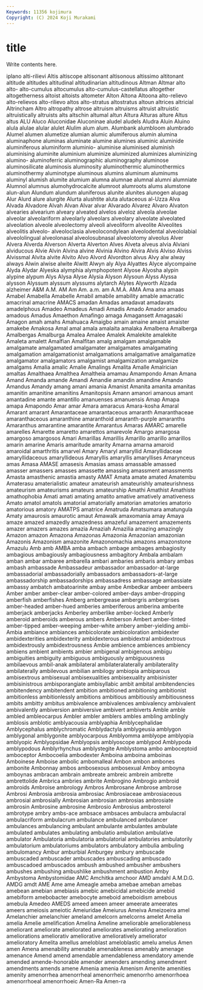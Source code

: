 ```yaml
---
Keywords: 11356 kojimura
Copyright: (C) 2024 Koji Murakami
---
```


# title

Write contents here.



iplano alti-rilievi Altis altiscope
altisonant altisonous altissimo altitonant altitude altitudes altitudinal altitudinarian altitudinous Altman
Altmar alto alto- alto-cumulus altocumulus alto-cumulus-castellatus altogether altogetherness altoist altoists
altometer Alton Altona Altoona alto-relievo alto-relievos alto-rilievo altos alto-stratus altostratus
altoun altrices altricial Altrincham Altro altropathy altrose altruism altruisms altruist
altruistic altruistically altruists alts altschin altumal altun Altura Alturas alture
Altus altus ALU Aluco Aluconidae Aluconinae aludel aludels Aludra Aluin
Aluino alula alulae alular alulet Alulim alum alum. Alumbank alumbloom
alumbrado Alumel alumen alumetize alumian alumic alumiferous alumin alumina aluminaphone
aluminas aluminate alumine alumines aluminic aluminide aluminiferous aluminiform aluminio- aluminise
aluminised aluminish aluminising aluminite aluminium aluminize aluminized aluminizes aluminizing alumino-
aluminoferric aluminographic aluminography aluminose aluminosilicate aluminosis aluminosity aluminothermic aluminothermics aluminothermy
aluminotype aluminous alumins aluminum aluminums aluminyl alumish alumite alumium alumna
alumnae alumnal alumni alumniate Alumnol alumnus alumohydrocalcite alumroot alumroots alums
alumstone alun-alun Alundum alundum aluniferous alunite alunites alunogen alupag Alur
Alurd alure alurgite Alurta alushtite aluta alutaceous al-Uzza Alva Alvada
Alvadore Alvah Alvan Alvar alvar Alvarado Alvarez Alvaro Alvaton alvearies
alvearium alveary alveated alvelos alveloz alveola alveolae alveolar alveolariform alveolarly
alveolars alveolary alveolate alveolated alveolation alveole alveolectomy alveoli alveoliform alveolite
Alveolites alveolitis alveolo- alveoloclasia alveolocondylean alveolodental alveololabial alveololingual alveolonasal alveolosubnasal
alveolotomy alveolus Alver Alvera Alverda Alverson Alverta Alverton Alves Alveta
alveus alvia Alviani alviducous Alvie Alvin Alvina alvine Alvinia Alvino
Alvira Alvis Alviso Alviss Alvissmal Alvita alvite Alvito Alvo Alvord
Alvordton alvus Alvy alw alway always Alwin alwise alwite Alwitt
Alwyn aly Alya Alyattes Alyce alycompaine Alyda Alydar Alyeska alymphia
alymphopotent Alyose Alyosha alypin alypine alypum Alys Alysa Alyse Alysia
Alyson Alysoun Alyss Alyssa alysson Alyssum alyssum alyssums alytarch Alytes
Alyworth Alzada alzheimer A&M A.M. AM Am Am. a.m. am
A.M.A. AMA Ama ama amaas Amabel Amabella Amabelle Amabil amabile
amability amable amacratic amacrinal amacrine AMACS amadan Amadas amadavat amadavats
amadelphous Amadeo Amadeus Amadi Amadis Amado Amador amadou amadous Amadus
Amaethon Amafingo amaga Amagansett Amagasaki Amagon amah amahs Amahuaca Amaigbo
amain amaine amaist amaister amakebe Amakosa Amal amal amala amalaita
amalaka Amalbena Amalberga Amalbergas Amalburga Amalea Amalee Amalek Amalekite amalekite
Amaleta amalett Amalfian Amalfitan amalg amalgam amalgamable amalgamate amalgamated amalgamater
amalgamates amalgamating amalgamation amalgamationist amalgamations amalgamative amalgamatize amalgamator amalgamators amalgamist
amalgamization amalgamize amalgams Amalia amalic Amalie Amalings Amalita Amalle Amalrician
amaltas Amalthaea Amalthea Amaltheia amamau Amampondo Aman Amana Amand Amanda
amande Amandi Amandie amandin amandine Amando Amandus Amandy amang amani
amania Amanist Amanita amanita amanitas amanitin amanitine amanitins Amanitopsis Amann
amanori amanous amant amantadine amante amantillo amanuenses amanuensis Amap Amapa
amapa Amapondo Amar amar Amara amaracus Amara-kosha Amaral Amarant amarant
Amarantaceae amarantaceous amaranth Amaranthaceae amaranthaceous amaranthine amaranthoid amaranth-purple amaranths Amaranthus
amarantine amarantite Amarantus Amaras AMARC amarelle amarelles Amarette amaretto amarettos
amarevole Amargo amargosa amargoso amargosos Amari Amarillas Amarillis Amarillo amarillo
amarillos amarin amarine Amaris amaritude amarity Amarna amarna amaroid amaroidal
amarthritis amarvel Amary Amaryl amaryllid Amaryllidaceae amaryllidaceous amaryllideous Amaryllis amaryllis
amaryllises Amarynceus amas Amasa AMASE amasesis Amasias amass amassable amassed
amasser amassers amasses amassette amassing amassment amassments Amasta amasthenic amastia
amasty AMAT Amata amate amated Amatembu Amaterasu amaterialistic amateur amateurish
amateurishly amateurishness amateurism amateurisms amateurs amateurship Amathi Amathist Amathiste amathophobia
Amati amati amating amatito amative amatively amativeness Amato amatol amatols
amatorial amatorially amatorian amatories amatorio amatorious amatory AMATPS amatrice Amatruda
Amatsumara amatungula Amaty amaurosis amaurotic amaut Amawalk amaxomania amay Amaya
amaze amazed amazedly amazedness amazeful amazement amazements amazer amazers amazes
amazia Amaziah Amazilia amazing amazingly Amazon amazon Amazona Amazonas Amazonia
Amazonian amazonian Amazonis Amazonism amazonite Amazonomachia amazons amazonstone Amazulu Amb
amb AMBA amba ambach ambage ambages ambagiosity ambagious ambagiously ambagiousness
ambagitory Ambala ambalam amban ambar ambaree ambarella ambari ambaries ambaris
ambary ambas ambash ambassade Ambassadeur ambassador ambassador-at-large ambassadorial ambassadorially ambassadors
ambassadors-at-large ambassadorship ambassadorships ambassadress ambassage ambassiate ambassy ambatch ambatoarinite ambay
ambe Ambedkar ambeer ambeers Amber amber amber-clear amber-colored amber-days amber-dropping
amberfish amberfishes Amberg ambergrease ambergris ambergrises amber-headed amber-hued amberies amberiferous
amberina amberite amberjack amberjacks Amberley amberlike amber-locked Amberly amberoid amberoids
amberous ambers Amberson Ambert amber-tinted amber-tipped amber-weeping amber-white ambery amber-yielding
ambi- Ambia ambiance ambiances ambicolorate ambicoloration ambidexter ambidexterities ambidexterity ambidexterous
ambidextral ambidextrous ambidextrously ambidextrousness Ambie ambience ambiences ambiency ambiens ambient
ambients ambier ambigenal ambigenous ambigu ambiguities ambiguity ambiguous ambiguously ambiguousness
ambilaevous ambil-anak ambilateral ambilateralaterally ambilaterality ambilaterally ambilevous ambilian ambilogy ambiopia
ambiparous ambisextrous ambisexual ambisexualities ambisexuality ambisinister ambisinistrous ambisporangiate ambisyllabic ambit
ambital ambitendencies ambitendency ambitendent ambition ambitioned ambitioning ambitionist ambitionless ambitionlessly
ambitions ambitious ambitiously ambitiousness ambits ambitty ambitus ambivalence ambivalences ambivalency
ambivalent ambivalently ambiversion ambiversive ambivert ambiverts Amble amble ambled ambleocarpus
Ambler ambler amblers ambles ambling amblingly amblosis amblotic amblyacousia amblyaphia
Amblycephalidae Amblycephalus amblychromatic Amblydactyla amblygeusia amblygon amblygonal amblygonite amblyocarpous Amblyomma
amblyope amblyopia amblyopic Amblyopsidae Amblyopsis amblyoscope amblypod Amblypoda amblypodous Amblyrhynchus
amblystegite Amblystoma ambo amboceptoid amboceptor Ambocoelia ambodexter Amboina amboina amboinas
Amboinese Amboise ambolic ambomalleal Ambon ambon ambones ambonite Ambonnay ambos
ambosexous ambosexual Amboy amboyna amboynas ambracan ambrain ambreate ambreic ambrein
ambrette ambrettolide Ambrica ambries ambrite Ambrogino Ambrogio ambroid ambroids Ambroise
ambrology Ambros Ambrosane Ambrose ambrose Ambrosi Ambrosia ambrosia ambrosiac Ambrosiaceae
ambrosiaceous ambrosial ambrosially Ambrosian ambrosian ambrosias ambrosiate ambrosin Ambrosine ambrosine
Ambrosio Ambrosius ambrosterol ambrotype ambry ambs-ace ambsace ambsaces ambulacra ambulacral
ambulacriform ambulacrum ambulance ambulanced ambulancer ambulances ambulancing ambulant ambulante ambulantes
ambulate ambulated ambulates ambulating ambulatio ambulation ambulative ambulator Ambulatoria ambulatoria
ambulatorial ambulatories ambulatorily ambulatorium ambulatoriums ambulators ambulatory ambulia ambuling ambulomancy
Ambur amburbial Amburgey ambury ambuscade ambuscaded ambuscader ambuscades ambuscading ambuscado
ambuscadoed ambuscados ambush ambushed ambusher ambushers ambushes ambushing ambushlike ambushment
ambustion Amby Ambystoma Ambystomidae AMC Amchitka amchoor AMD amdahl A.M.D.G.
AMDG amdt AME Ame ame Ameagle ameba amebae ameban amebas
amebean amebian amebiasis amebic amebicidal amebicide amebid amebiform amebobacter amebocyte
ameboid ameboidism amebous amebula Amedeo AMEDS ameed ameen ameer ameerate
ameerates ameers ameiosis ameiotic Ameiuridae Ameiurus Ameiva Ameizoeira amel Amelanchier
amelanchier ameland amelcorn amelcorns amelet Amelia amelia Amelie amelification Amelina
Ameline ameliorable ameliorableness ameliorant ameliorate ameliorated ameliorates ameliorating amelioration ameliorations
ameliorativ ameliorative amelioratively ameliorator amelioratory Amelita amellus ameloblast ameloblastic amelu
amelus Amen amen Amena amenability amenable amenableness amenably amenage amenance
Amend amend amendable amendableness amendatory amende amended amende-honorable amender amenders
amending amendment amendments amends amene Amenia amenia Amenism Amenite amenities
amenity amenorrhea amenorrheal amenorrheic amenorrho amenorrhoea amenorrhoeal amenorrhoeic Amen-Ra Amen-ra
